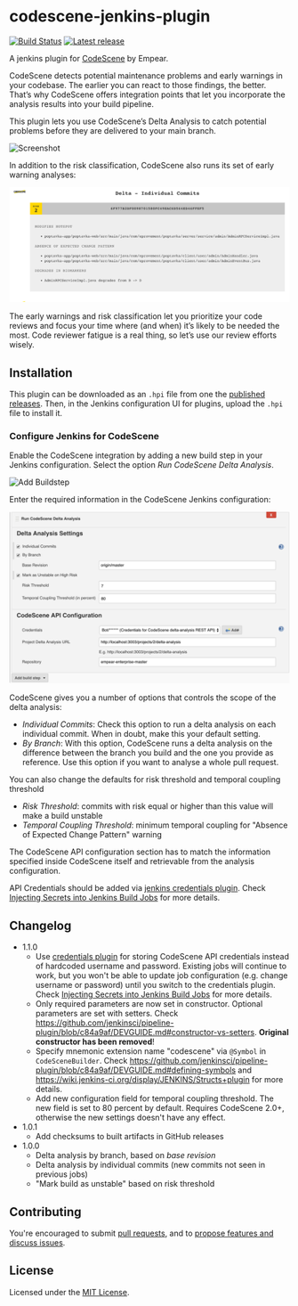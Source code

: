 # codescene-jenkins-plugin

[![Build Status](https://travis-ci.org/empear-analytics/codescene-jenkins-plugin.svg)](https://travis-ci.org/empear-analytics/codescene-jenkins-plugin)
[![Latest release](https://img.shields.io/github/release/empear-analytics/codescene-jenkins-plugin.svg)](https://github.com/empear-analytics/codescene-jenkins-plugin/releases/latest)

A jenkins plugin for
[CodeScene](http://www.empear.com/products/codescene-on-premise/) by Empear.


CodeScene detects potential maintenance problems and early warnings in your
codebase. The earlier you can react to those findings, the better. That’s why
CodeScene offers integration points that let you incorporate the analysis
results into your build pipeline.

This plugin lets you use CodeScene’s Delta Analysis to catch potential problems
before they are delivered to your main branch.

![Screenshot](screenshot.png)

In addition to the risk classification, CodeScene also runs its set of early warning analyses:

![EarlyWarning](earlywarning.png)

The early warnings and risk classification let you prioritize your code reviews and
focus your time where (and when) it’s likely to be needed the most.
Code reviewer fatigue is a real thing, so let’s use our review efforts wisely.

## Installation

This plugin can be downloaded as an `.hpi` file from one the [published
releases](https://github.com/empear-analytics/codescene-jenkins-plugin/releases). Then,
in the Jenkins configuration UI for plugins, upload the `.hpi` file to install
it.

### Configure Jenkins for CodeScene

Enable the CodeScene integration by adding a new build step in your Jenkins configuration. Select the option *Run CodeScene Delta Analysis*.

![Add Buildstep](add-buildstep.png)

Enter the required information in the CodeScene Jenkins configuration:

![Buildstep](buildstep.png)

CodeScene gives you a number of options that controls the scope of the delta analysis:

* *Individual Commits*: Check this option to run a delta analysis on each individual commit. When in doubt, make this your default setting.
* *By Branch*: With this option, CodeScene runs a delta analysis on the difference between the branch you build and the one you provide as reference. Use this option if you want to analyse a whole pull request.

You can also change the defaults for risk threshold and temporal coupling threshold

* *Risk Threshold*: commits with risk equal or higher than this value will make a build unstable
* *Temporal Coupling Threshold*: minimum temporal coupling for "Absence of Expected Change Pattern" warning

The CodeScene API configuration section has to match the information specified inside CodeScene itself and retrievable from the analysis configuration.

API Credentials should be added via [jenkins credentials plugin](https://wiki.jenkins-ci.org/display/JENKINS/Credentials+Plugin).
Check [Injecting Secrets into Jenkins Build Jobs](https://support.cloudbees.com/hc/en-us/articles/203802500-Injecting-Secrets-into-Jenkins-Build-Jobs) for more details.

## Changelog

* 1.1.0
  * Use [credentials plugin](https://wiki.jenkins-ci.org/display/JENKINS/Credentials+Plugin)
    for storing CodeScene API credentials instead of hardcoded username and password.
    Existing jobs will continue to work, but you won't be able to update job configuration
    (e.g. change username or password) until you switch to the credentials plugin.
    Check [Injecting Secrets into Jenkins Build Jobs](https://support.cloudbees.com/hc/en-us/articles/203802500-Injecting-Secrets-into-Jenkins-Build-Jobs)
    for more details.
  * Only required parameters are now set in constructor.
    Optional parameters are set with setters.
    Check https://github.com/jenkinsci/pipeline-plugin/blob/c84a9af/DEVGUIDE.md#constructor-vs-setters.
    **Original constructor has been removed**!
  * Specify mnemonic extension name "codescene" via `@Symbol` in `CodeSceneBuilder`.
    Check https://github.com/jenkinsci/pipeline-plugin/blob/c84a9af/DEVGUIDE.md#defining-symbols
    and https://wiki.jenkins-ci.org/display/JENKINS/Structs+plugin for more details.
  * Add new configuration field for temporal coupling threshold. The new field is set to 80 percent by default. Requires CodeScene 2.0+, otherwise the new settings doesn't have any effect.
* 1.0.1
  * Add checksums to built artifacts in GitHub releases
* 1.0.0
  * Delta analysis by branch, based on _base revision_
  * Delta analysis by individual commits (new commits not seen in previous jobs)
  * "Mark build as unstable" based on risk threshold

## Contributing

You're encouraged to submit [pull
requests](https://github.com/empear-analytics/codescene-jenkins-plugin/pulls),
and to [propose features and discuss
issues](https://github.com/empear-analytics/codescene-jenkins-plugin/issues).

## License

Licensed under the [MIT License](LICENSE).
